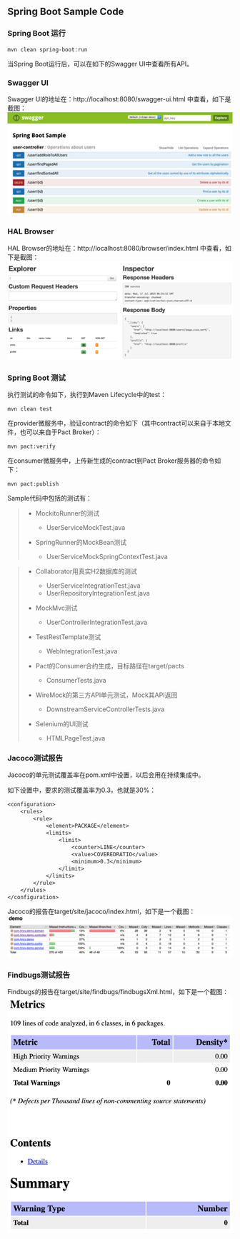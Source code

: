 ## Spring Boot Sample Code

### Spring Boot 运行
```
mvn clean spring-boot:run
```

当Spring Boot运行后，可以在如下的Swagger UI中查看所有API。

### Swagger UI

Swagger UI的地址在：http://localhost:8080/swagger-ui.html 中查看，如下是截图：
![swagger](./pix/swagger.png)

### HAL Browser

HAL Browser的地址在：http://localhost:8080/browser/index.html 中查看，如下是截图：
![hal](./pix/hal.png)

### Spring Boot 测试

执行测试的命令如下，执行到Maven Lifecycle中的test：
```
mvn clean test
```

在provider微服务中，验证contract的命令如下（其中contract可以来自于本地文件，也可以来自于Pact Broker）：
```
mvn pact:verify
```

在consumer微服务中，上传新生成的contract到Pact Broker服务器的命令如下：
```
mvn pact:publish
```


Sample代码中包括的测试有：
> * MockitoRunner的测试
>     * UserServiceMockTest.java
>
> * SpringRunner的MockBean测试
>     * UserServiceMockSpringContextTest.java

> * Collaborator用真实H2数据库的测试
>     * UserServiceIntegrationTest.java
>     * UserRepositoryIntegrationTest.java
>
> * MockMvc测试
>     * UserControllerIntegrationTest.java
>
> * TestRestTemplate测试
>     * WebIntegrationTest.java
>
> * Pact的Consumer合约生成，目标路径在target/pacts
>     * ConsumerTests.java
>
> * WireMock的第三方API单元测试，Mock其API返回
>     * DownstreamServiceControllerTests.java
>
> * Selenium的UI测试
>     * HTMLPageTest.java

### Jacoco测试报告

Jacoco的单元测试覆盖率在pom.xml中设置，以后会用在持续集成中。

如下设置中，要求的测试覆盖率为0.3，也就是30%：
```
<configuration>
    <rules>
        <rule>
            <element>PACKAGE</element>
			<limits>
				<limit>
				    <counter>LINE</counter>
					<value>COVEREDRATIO</value>
					<minimum>0.3</minimum>
				</limit>
			</limits>
        </rule>
    </rules>
</configuration>
```

Jacoco的报告在target/site/jacoco/index.html，如下是一个截图：
![jacoco](./pix/jacoco.png)

### Findbugs测试报告

Findbugs的报告在target/site/findbugs/findbugsXml.html，如下是一个截图：
![findbugs](./pix/findbugs.png)

